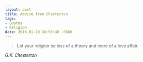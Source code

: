 ```yaml
---
layout: post
title: Advice from Chesterton
tags:
- Quotes
- Religion
date: 2015-01-20 16:50:40 -0600
---
```

<blockquote class="big">Let your religion be less of a theory and more of a love affair.</blockquote>

<cite class="big">G.K. Chesterton</cite>


